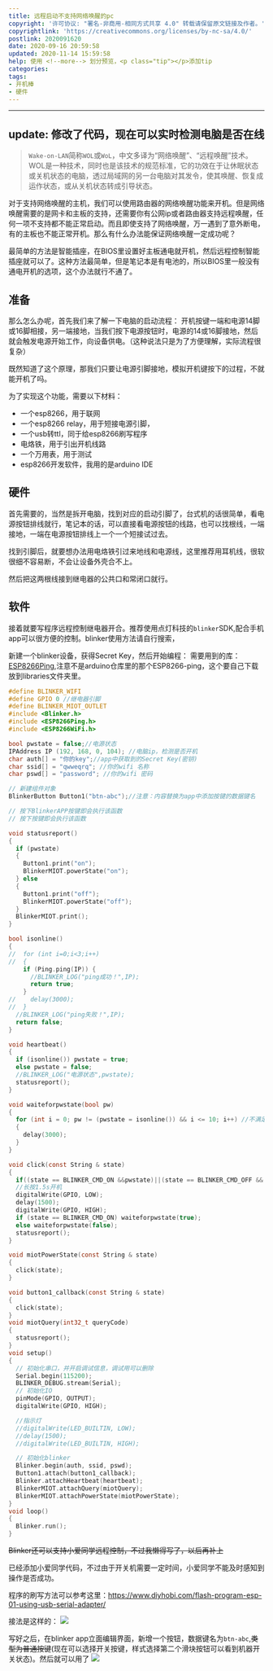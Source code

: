 ```yaml
---
title: 远程启动不支持网络唤醒的pc
copyright: '许可协议: "署名-非商用-相同方式共享 4.0" 转载请保留原文链接及作者。'
copyrightlink: 'https://creativecommons.org/licenses/by-nc-sa/4.0/'
postlink: 2020091620
date: 2020-09-16 20:59:58
updated: 2020-11-14 15:59:58
help: 使用 <!--more--> 划分预览，<p class="tip"></p>添加tip
categories:
tags:
- 开机棒
- 硬件
---
```


---

update: 修改了代码，现在可以实时检测电脑是否在线
---

> `Wake-on-LAN`简称`WOL`或`WoL`，中文多译为“网络唤醒”、“远程唤醒”技术。WOL是一种技术，同时也是该技术的规范标准，它的功效在于让休眠状态或关机状态的电脑，透过局域网的另一台电脑对其发令，使其唤醒、恢复成运作状态，或从关机状态转成引导状态。

对于支持网络唤醒的主机，我们可以使用路由器的网络唤醒功能来开机。但是网络唤醒需要的是网卡和主板的支持，还需要你有公网ip或者路由器支持远程唤醒，任何一项不支持都不能正常启动。而且即使支持了网络唤醒，万一遇到了意外断电，有的主板也不能正常开机。<!--more-->那么有什么办法能保证网络唤醒一定成功呢？

最简单的方法是智能插座，在BIOS里设置好主板通电就开机，然后远程控制智能插座就可以了。这种方法最简单，但是笔记本是有电池的，所以BIOS里一般没有通电开机的选项，这个办法就行不通了。

## 准备

那么怎么办呢，首先我们来了解一下电脑的启动流程：
开机按键一端和电源14脚或16脚相接，另一端接地，当我们按下电源按钮时，电源的14或16脚接地，然后就会触发电源开始工作，向设备供电。（这种说法只是为了方便理解，实际流程很复杂）

既然知道了这个原理，那我们只要让电源引脚接地，模拟开机键按下的过程，不就能开机了吗。

为了实现这个功能，需要以下材料：

- 一个esp8266，用于联网
- 一个esp8266 relay，用于短接电源引脚，
- 一个usb转ttl，同于给esp8266刷写程序
- 电烙铁，用于引出开机线路
- 一个万用表，用于测试
- esp8266开发软件，我用的是arduino IDE

## 硬件

首先需要的，当然是拆开电脑，找到对应的启动引脚了，台式机的话很简单，看电源按钮排线就行，笔记本的话，可以直接看电源按钮的线路，也可以找根线，一端接地，一端在电源按钮排线上一个一个短接试过去。

找到引脚后，就要想办法用电烙铁引过来地线和电源线，这里推荐用耳机线，很软很细不容易断，不会让设备外壳合不上。

然后把这两根线接到继电器的公共口和常闭口就行。

## 软件

接着就要写程序远程控制继电器开合。推荐使用点灯科技的`blinker`SDK,配合手机app可以很方便的控制。blinker使用方法请自行搜索，

新建一个blinker设备，获得Secret Key，然后开始编程：
需要用到的库：[ESP8266Ping](https://github.com/dancol90/ESP8266Ping),注意不是arduino仓库里的那个ESP8266-ping，这个要自己下载放到libraries文件夹里。

``` c
#define BLINKER_WIFI
#define GPIO 0 //继电器引脚
#define BLINKER_MIOT_OUTLET
#include <Blinker.h>
#include <ESP8266Ping.h>
#include <ESP8266WiFi.h>

bool pwstate = false;//电源状态
IPAddress IP (192, 168, 0, 104); //电脑ip，检测是否开机
char auth[] = "你的key";//app中获取到的Secret Key(密钥)
char ssid[] = "qwweqrq"; //你的wifi 名称
char pswd[] = "password"; //你的wifi 密码

// 新建组件对象
BlinkerButton Button1("btn-abc");//注意：内容替换为app中添加按键的数据键名

// 按下BlinkerAPP按键即会执行该函数
// 按下按键即会执行该函数

void statusreport()
{
  if (pwstate)
  {
    Button1.print("on");
    BlinkerMIOT.powerState("on");
  } else
  {
    Button1.print("off");
    BlinkerMIOT.powerState("off");
  }
  BlinkerMIOT.print();
}

bool isonline()
{
//  for (int i=0;i<3;i++)
//  {
    if (Ping.ping(IP)) {
      //BLINKER_LOG("ping成功！",IP);
      return true;
    }
//    delay(3000);
//  }
  //BLINKER_LOG("ping失败！",IP);
  return false;
}

void heartbeat()
{
  if (isonline()) pwstate = true;
  else pwstate = false;
  //BLINKER_LOG("电源状态",pwstate);
  statusreport();
}

void waiteforpwstate(bool pw)
{
  for (int i = 0; pw != (pwstate = isonline()) && i <= 10; i++) //不满足条件就持续ping，直到30次
  {
    delay(3000);
  }
}

void click(const String & state)
{
  if((state == BLINKER_CMD_ON &&pwstate)||(state == BLINKER_CMD_OFF && !pwstate)) return; //状态不变的话就不要按下按钮
  //长按1.5s开机
  digitalWrite(GPIO, LOW);
  delay(1500);
  digitalWrite(GPIO, HIGH);
  if (state == BLINKER_CMD_ON) waiteforpwstate(true);
  else waiteforpwstate(false);
  statusreport();
}

void miotPowerState(const String & state)
{
  click(state);
}

void button1_callback(const String & state)
{
  click(state);
}
void miotQuery(int32_t queryCode)
{
  statusreport();
}
void setup()
{
  // 初始化串口，并开启调试信息，调试用可以删除
  Serial.begin(115200);
  BLINKER_DEBUG.stream(Serial);
  // 初始化IO
  pinMode(GPIO, OUTPUT);
  digitalWrite(GPIO, HIGH);

  //指示灯
  //digitalWrite(LED_BUILTIN, LOW);
  //delay(1500);
  //digitalWrite(LED_BUILTIN, HIGH);

  // 初始化blinker
  Blinker.begin(auth, ssid, pswd);
  Button1.attach(button1_callback);
  Blinker.attachHeartbeat(heartbeat);
  BlinkerMIOT.attachQuery(miotQuery);
  BlinkerMIOT.attachPowerState(miotPowerState);
}
void loop()
{
  Blinker.run();
}
```

<p class="tip"><del>Blinker还可以支持小爱同学远程控制，不过我懒得写了，以后再补上</del></p>
已经添加小爱同学代码，不过由于开关机需要一定时间，小爱同学不能及时感知到操作是否成功。

程序的刷写方法可以参考这里：<https://www.diyhobi.com/flash-program-esp-01-using-usb-serial-adapter/>

接法是这样的：
![](https://coolrc-blog.oss-cn-shenzhen.aliyuncs.com/superbed/2020/09/16/5f6214d9160a154a67895e9a.jpg)

写好之后，在blinker app立面编辑界面，新增一个按钮，数据键名为`btn-abc`,~~类型为普通按键~~(现在可以选择开关按键，样式选择第二个滑块按钮可以看到机器开关状态)。然后就可以用了
![](https://coolrc-blog.oss-cn-shenzhen.aliyuncs.com/superbed/2020/09/16/5f621601160a154a6789ce67.jpg)
